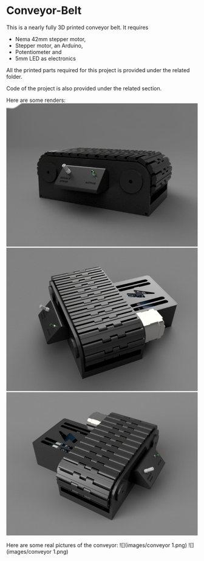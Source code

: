 # Conveyor-Belt
This is a nearly fully 3D printed conveyor belt.
It requires 
- Nema 42mm stepper motor, 
- Stepper motor, an Arduino, 
- Potentiometer and 
- 5mm LED 
as electronics

All the printed parts required for this project is provided under the related folder.

Code of the project is also provided under the related section.

Here are some renders:
![](images/conveyor3.png)
![](images/conveyor2.png)
![](images/conveyor1.png)

Here are some real pictures of the conveyor:
![](images/conveyor 1.png)
![](images/conveyor 1.png)
